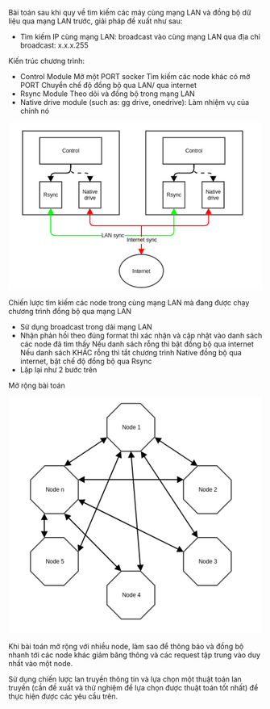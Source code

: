 Bài toán sau khi quy về tìm kiếm các máy cùng mạng LAN và đồng bộ dữ liệu qua mạng LAN trước, giải pháp đề xuất như sau:

- Tìm kiếm IP cùng mạng LAN: broadcast vào cùng mạng LAN qua địa chỉ broadcast: x.x.x.255

Kiến trúc chương trình:

- Control Module
Mở một PORT socker
Tìm kiếm các node khác có mở PORT
Chuyển chế độ đồng bộ qua LAN/ qua internet
- Rsync Module 
Theo dõi và đồng bộ trong mạng LAN
- Native drive module (such as: gg drive, onedrive):
Làm nhiệm vụ của chính nó


​![overview](images/overview.png)


Chiến lược tìm kiếm các node trong cùng mạng LAN mà đang được chạy chương trình đồng bộ qua mạng LAN

- Sử dụng broadcast trong dải mạng LAN
- Nhận phản hồi theo đúng format thì xác nhận và cập nhật vào danh sách các node đã tìm thấy
Nếu danh sách rỗng thì bật đồng bộ qua internet
Nếu danh sách KHÁC rỗng thì tắt chương trình Native đồng bộ qua internet, bật chế độ đồng bộ qua Rsync
- Lặp lại như 2 bước trên


Mở rộng bài toán

​![spread](images/spread.png)

Khi bài toán mở rộng với nhiều node,
làm sao để thông báo và đồng bộ nhanh tới các node khác
giảm băng thông và các request tập trung vào duy nhất vào một node.

Sử dụng chiến lược lan truyền thông tin và lựa chọn một thuật toán lan truyền (cần đề xuất và thử nghiệm để lựa chọn được thuật toán tốt nhất) để thực hiện được các yêu cầu trên.
